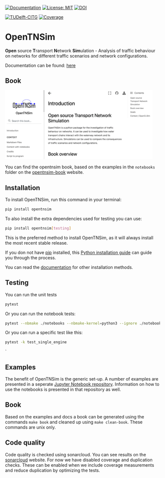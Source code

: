 [![Documentation](https://img.shields.io/badge/sphinx-documentation-informational.svg)](https://opentnsim.readthedocs.io/)
[![License: MIT](https://img.shields.io/badge/License-MIT-informational.svg)](https://github.com/TUDelft-CITG/Transport-Network-Analysis/blob/master/LICENSE.txt)
[![DOI](https://zenodo.org/badge/145843547.svg)](https://zenodo.org/badge/latestdoi/145843547)

[![TUDelft-CITG](https://circleci.com/gh/TUDelft-CITG/OpenTNSim.svg?style=shield&circle-token=59b1f167ed771129459d86e822fd2faaae8f4a34)](https://circleci.com/gh/TUDelft-CITG/OpenTNSim)
[![Coverage](https://artifact-getter.herokuapp.com/get_coverage_badge?circle_url=https://circleci.com/gh/TUDelft-CITG/OpenTNSim&circle_token=727b95b70301407d3c0af44e1af2039fd9486f6f=str)](https://artifact-getter.herokuapp.com/get_coverage_report?circle_url=https://circleci.com/gh/TUDelft-CITG/OpenTNSim&circle_token=727b95b70301407d3c0af44e1af2039fd9486f6f)

# OpenTNSim

**Open** source **T**ransport **N**etwork **Sim**ulation -  Analysis of traffic behaviour on networks for different traffic scenarios and network configurations.

Documentation can be found: [here](https://opentnsim.readthedocs.io/)

## Book

<a href="https://happy-bush-0c5d10603.1.azurestaticapps.net"><img src="docs/_static/book.png" style="max-width: 50vw;"></a>

You can find the opentnsim book, based on the examples in the `notebooks` folder on the [opentnsim-book](https://happy-bush-0c5d10603.1.azurestaticapps.net/) website.


## Installation

To install OpenTNSim, run this command in your terminal:

``` bash
pip install opentnsim
```

To also install the extra dependencies used for testing you can use:
``` bash
pip install opentnsim[testing]
```


This is the preferred method to install OpenTNSim, as it will always install the most recent stable release.

If you don not have [pip](https://pip.pypa.io) installed, this [Python installation guide](http://docs.python-guide.org/en/latest/starting/installation/) can guide you through the process.

You can read the [documentation](https://opentnsim.readthedocs.io/en/latest/installation.html) for other installation methods.


## Testing
You can run the unit tests

```bash
pytest
```

Or you can run the notebook tests:
```bash
pytest --nbmake ./notebooks --nbmake-kernel=python3 --ignore ./notebooks/cleanup ./notebooks/students
```

Or you can run a specific test like this:

``` bash
pytest -k test_single_engine
```

`


## Examples

The benefit of OpenTNSim is the generic set-up. A number of examples are presented in a seperate [Jupyter Notebook repository](https://github.com/TUDelft-CITG/OpenTNSim-Notebooks). Information on how to use the notebooks is presented in that repository as well.

## Book

Based on the examples and docs a book can be generated using the commands `make book` and cleaned up using `make clean-book`. These commands are unix only.

## Code quality
Code quality is checked using sonarcloud. You can see results on the [sonarcloud](https://sonarcloud.io/project/overview?id=TUDelft-CITG_OpenTNSim) website. For now we have disabled coverage and duplication checks. These can be enabled when we include coverage measurements and reduce duplication by optimizing the tests.



